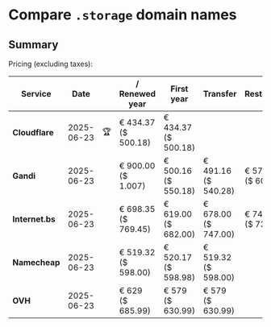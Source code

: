 # Compare `.storage` domain names

## Summary

Pricing (excluding taxes):

| Service | Date |  | / Renewed year | First year | Transfer | Restoration |
|--|--|--|--|--|--|--|
| **Cloudflare** | 2025-06-23 | 🏆 | € 434.37<br>($ 500.18) | € 434.37<br>($ 500.18) |  |  |
| **Gandi** | 2025-06-23 |  | € 900.00<br>($ 1.007) | € 500.16<br>($ 550.18) | € 491.16<br>($ 540.28) | € 571.04<br>($ 605.18) |
| **Internet.bs** | 2025-06-23 |  | € 698.35<br>($ 769.45) | € 619.00<br>($ 682.00) | € 678.00<br>($ 747.00) | € 740.45<br>($ 732.55) |
| **Namecheap** | 2025-06-23 |  | € 519.32<br>($ 598.00) | € 520.17<br>($ 598.98) | € 519.32<br>($ 598.00) |  |
| **OVH** | 2025-06-23 |  | € 629<br>($ 685.99) | € 579<br>($ 630.99) | € 579<br>($ 630.99) |  |
